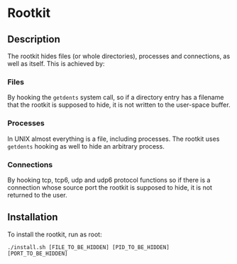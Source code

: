 #   Rootkit

##  Description

The rootkit hides files (or whole directories), processes and connections, as well as itself. This is achieved by:

### Files

By hooking the `getdents` system call, so if a directory entry has a filename that the rootkit is supposed to hide, it is not written to the user-space buffer.

### Processes

In UNIX almost everything is a file, including processes. The rootkit uses `getdents` hooking as well to hide an arbitrary process.

### Connections

By hooking tcp, tcp6, udp and udp6 protocol functions so if there is a connection whose source port the rootkit is supposed to hide, it is not returned to the user.

##  Installation

To install the rootkit, run as root:

`./install.sh [FILE_TO_BE_HIDDEN] [PID_TO_BE_HIDDEN] [PORT_TO_BE_HIDDEN]`